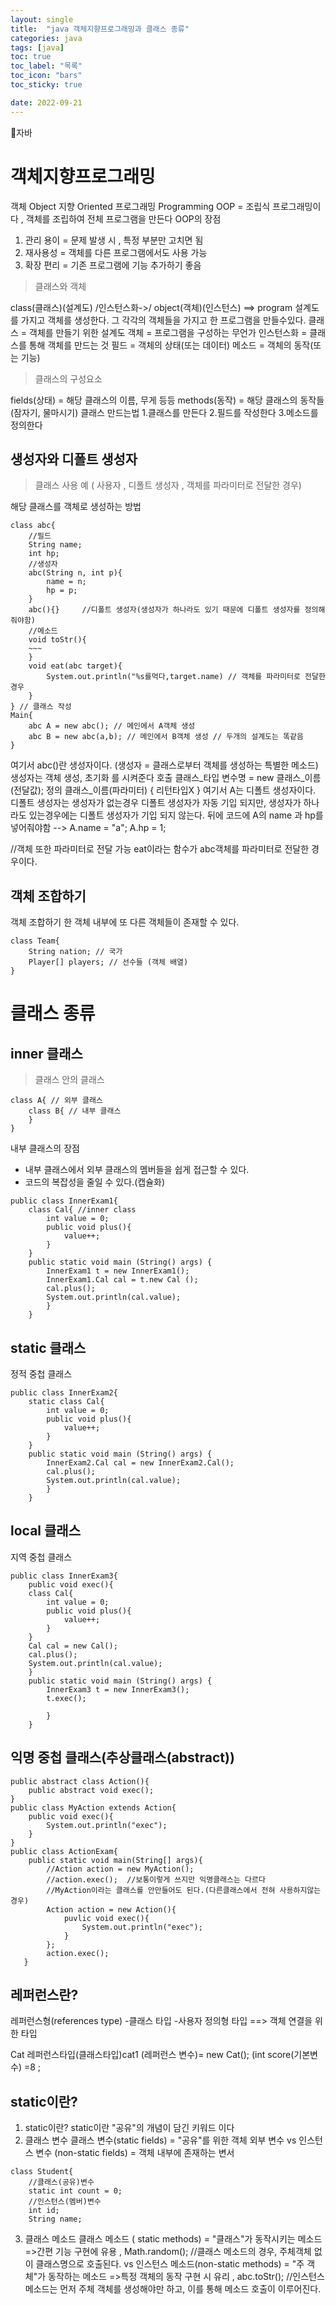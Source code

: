 ```yaml
---
layout: single
title:  "java 객체지향프로그래밍과 클래스 종류"
categories: java
tags: [java]
toc: true
toc_label: "목록"
toc_icon: "bars"
toc_sticky: true

date: 2022-09-21
---
```


📘자바

# 객체지향프로그래밍

객체 Object
지향 Oriented
프로그래밍 Programming
OOP  = 조립식 프로그래밍이다 , 객체를 조립하여 전체 프로그램을 만든다
OOP의 장점
1. 관리 용이 = 문제 발생 시 , 특정 부분만 고치면 됨
2. 재사용성 = 객체를 다른 프로그램에서도 사용 가능
3. 확장 편리 = 기존 프로그램에 기능 추가하기 좋음
> 클래스와 객체

class(클래스)(설계도) /인스턴스화->/ object(객체)(인스턴스) ==> program
설계도를 가지고 객체를 생성한다. 그 각각의 객체들을 가지고 한 프로그램을 만들수있다.
클래스 = 객체를 만들기 위한 설계도
객체 = 프로그램을 구성하는 무언가
인스턴스화 = 클래스를 통해 객체를 만드는 것
필드 = 객체의 상태(또는 데이터)
메소드 = 객체의 동작(또는 기능)
> 클래스의 구성요소

fields(상태) = 해당 클래스의 이름, 무게 등등
methods(동작) = 해당 클래스의 동작들(잠자기, 물마시기)
클래스 만드는법
1.클래스를 만든다
2.필드를 작성한다
3.메소드를 정의한다
## 생성자와 디폴트 생성자
> 클래스 사용 예 ( 사용자 , 디폴트 생성자 , 객체를 파라미터로 전달한 경우)

해당 클래스를 객체로 생성하는 방법
```
class abc{
	//필드
    String name;
    int hp;
    //생성자
    abc(String n, int p){
    	name = n;
        hp = p;
    }
    abc(){}		//디폴트 생성자(생성자가 하나라도 있기 때문에 디폴트 생성자를 정의해								 줘야함)
    //메소드
    void toStr(){
    ~~~
    }
    void eat(abc target){
    	System.out.println("%s를먹다,target.name) // 객체를 파라미터로 전달한 경우
    }
} // 클래스 작성
Main{
	abc A = new abc(); // 메인에서 A객체 생성 
    abc B = new abc(a,b); // 메인에서 B객체 생성 // 두개의 설계도는 똑같음
}
```

여기서 abc()란 생성자이다. (생성자 = 클래스로부터 객체를 생성하는 특별한 메소드)
생성자는 객체 생성, 초기화 를 시켜준다
호출		클래스_타입 변수명 = new 클래스_이름(전달값);
정의		클래스_이름(파라미터) {	 리턴타입X	}
여기서 A는 디폴트 생성자이다.
디폴트 생성자는 생성자가 없는경우 디폴트 생성자가 자동 기입 되지만, 생성자가 하나라도 있는경우에는 디폴트 생성자가 기입 되지 않는다.
뒤에 코드에 A의 name 과 hp를 넣어줘야함 --> A.name = "a"; A.hp = 1;

//객체 또한 파라미터로 전달 가능
eat이라는 함수가 abc객체를 파라미터로 전달한 경우이다.
## 객체 조합하기
객체 조합하기
한 객체 내부에 또 다른 객체들이 존재할 수 있다.
```
class Team{
	String nation; // 국가
    Player[] players; // 선수들 (객체 배열)
}
```
# 클래스 종류
## inner 클래스
> 클래스 안의 클래스
```
class A{ // 외부 클래스
	class B{ // 내부 클래스
    }
}   
```

내부 클래스의 장점
- 내부 클래스에서 외부 클래스의 멤버들을 쉽게 접근할 수 있다.
- 코드의 복잡성을 줄일 수 있다.(캡슐화)

```
public class InnerExam1{
	class Cal{ //inner class
    	int value = 0;
        public void plus(){
        	value++;
        }
    }
    public static void main (String() args) {
    	InnerExam1 t = new InnerExam1();
        InnerExam1.Cal cal = t.new Cal ();
        cal.plus();
        System.out.println(cal.value);
        }
    } 
```
## static 클래스

정적 중첩 클래스

```
public class InnerExam2{
	static class Cal{ 
    	int value = 0;
        public void plus(){
        	value++;
        }
    }
    public static void main (String() args) {
    	InnerExam2.Cal cal = new InnerExam2.Cal();
        cal.plus();
        System.out.println(cal.value);
        }
    } 
```
## local 클래스

지역 중첩 클래스

```
public class InnerExam3{
	public void exec(){
    class Cal{ 
    	int value = 0;
        public void plus(){
        	value++;
        }
    }
    Cal cal = new Cal();
    cal.plus();
    System.out.println(cal.value);
    }
    public static void main (String() args) {
    	InnerExam3 t = new InnerExam3();
        t.exec();
        
        }
    } 
```
## 익명 중첩 클래스(추상클래스(abstract))
```
public abstract class Action(){
	public abstract void exec();
}
public class MyAction extends Action{
	public void exec(){
    	System.out.println("exec");
    } 
}
public class ActionExam{
	public static void main(String[] args){
    	//Action action = new MyAction();
        //action.exec();  //보통이렇게 쓰지만 익명클래스는 다르다
        //MyAction이라는 클래스를 안만들어도 된다.(다른클래스에서 전혀 사용하지않는 경우)
        Action action = new Action(){
        	puvlic void exec(){
            	System.out.println("exec");
            }
        };
        action.exec();
   }
```


## 레퍼런스란?

레퍼런스형(references type)
-클래스 타입
-사용자 정의형 타입
==> 객체 연결을 위한 타입

Cat 레퍼런스타입(클래스타입)cat1 (레퍼런스 변수)= new Cat();
(int score(기본변수) =8 ;

## static이란?
1. static이란?
   static이란 "공유"의 개념이 담긴 키워드 이다
2. 클래스 변수
   클래스 변수(static fields) = "공유"를 위한 객체 외부 변수
   vs
   인스턴스 변수 (non-static fields) = 객체 내부에 존재하는 변서
```
class Student{
	//클래스(공유)변수
    static int count = 0;
    //인스턴스(멤버)변수
    int id;
    String name;
```
3. 클래스 메소드
   클래스 메소드 ( static methods) = "클래스"가 동작시키는 메소드
   =>간편 기능 구현에 유용 , Math.random();
   //클래스 메소드의 경우, 주체객체 없이 클래스명으로 호출된다.
   vs
   인스턴스 메소드(non-static methods) = "주 객체"가 동작하는 메소드
   =>특정 객체의 동작 구현 시 유리 , abc.toStr();
   //인스턴스 메소드는 먼저 주체 객체를 생성해야만 하고, 이를 통해 메소드 호출이 이루어진다.
